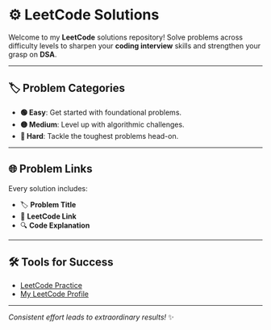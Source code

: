 # ⚙️ LeetCode Solutions

Welcome to my **LeetCode** solutions repository! Solve problems across difficulty levels to sharpen your **coding interview** skills and strengthen your grasp on **DSA**.

---

## 🏷️ Problem Categories
- **🟢 Easy**: Get started with foundational problems.
- **🟡 Medium**: Level up with algorithmic challenges.
- **🔴 Hard**: Tackle the toughest problems head-on.

---

## 🌐 Problem Links
Every solution includes:
- 🏷️ **Problem Title**
- 📎 **LeetCode Link**
- 🔍 **Code Explanation**

---

## 🛠️ Tools for Success
- [LeetCode Practice](https://leetcode.com)
- [My LeetCode Profile](https://leetcode.com/u/JYOTHI_03/) 

---

_Consistent effort leads to extraordinary results!_ ✨
